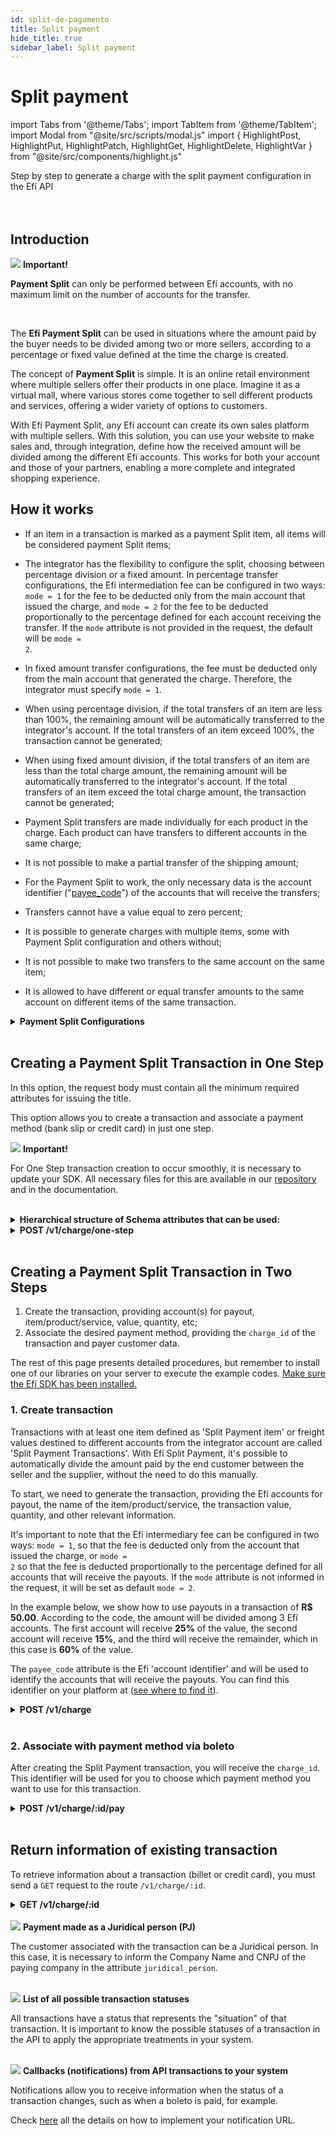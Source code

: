 ```yaml
---
id: split-de-pagamento
title: Split payment
hide_title: true
sidebar_label: Split payment
---
```

<h1 className="titulo">Split payment</h1>
<div className="conteudo">

import Tabs from '@theme/Tabs';
import TabItem from '@theme/TabItem';
import Modal from "@site/src/scripts/modal.js" 
import { HighlightPost, HighlightPut, HighlightPatch, HighlightGet, HighlightDelete, HighlightVar } from "@site/src/components/highlight.js"

<!-- Embedding React components with MDX -->
<!-- fontWeight: 'bold', -->

<div className="subtitulo">
Step by step to generate a charge with the split payment configuration in the Efí API
</div>

<br/>
<br/>

## Introduction

<div className="admonition admonition_caution">
<div>
<img src="/img/exclamation-triangle-orange.svg"/> <b>Important!</b>
</div>

<p><strong>Payment Split</strong> can only be performed between Efí accounts, with no maximum limit on the number of accounts for the transfer.</p>
</div>
<br/>

The **Efí Payment Split** can be used in situations where the amount paid by the buyer needs to be divided among two or more sellers, according to a percentage or fixed value defined at the time the charge is created.

The concept of **Payment Split** is simple. It is an online retail environment where multiple sellers offer their products in one place. Imagine it as a virtual mall, where various stores come together to sell different products and services, offering a wider variety of options to customers.

With Efí Payment Split, any Efí account can create its own sales platform with multiple sellers. With this solution, you can use your website to make sales and, through integration, define how the received amount will be divided among the different Efí accounts. This works for both your account and those of your partners, enabling a more complete and integrated shopping experience.
<br/>


## How it works

- If an item in a transaction is marked as a payment Split item, all items will be considered payment Split items;

- The integrator has the flexibility to configure the split, choosing between percentage division or a fixed amount. In percentage transfer configurations, the Efí intermediation fee can be configured in two ways: <code>mode = 1</code> for the fee to be deducted only from the main account that issued the charge, and <code>mode = 2</code> for the fee to be deducted proportionally to the percentage defined for each account receiving the transfer. If the <code>mode</code> attribute is not provided in the request, the default will be <code>mode = 2</code>.

- In fixed amount transfer configurations, the fee must be deducted only from the main account that generated the charge. Therefore, the integrator must specify <code>mode = 1</code>.

- When using percentage division, if the total transfers of an item are less than 100%, the remaining amount will be automatically transferred to the integrator's account. If the total transfers of an item exceed 100%, the transaction cannot be generated;

- When using fixed amount division, if the total transfers of an item are less than the total charge amount, the remaining amount will be automatically transferred to the integrator's account. If the total transfers of an item exceed the total charge amount, the transaction cannot be generated;

- Payment Split transfers are made individually for each product in the charge. Each product can have transfers to different accounts in the same charge;

- It is not possible to make a partial transfer of the shipping amount;

- For the Payment Split to work, the only necessary data is the account identifier ("<a href="/img/identificador.png" target="_blank">payee_code</a>") of the accounts that will receive the transfers;

- Transfers cannot have a value equal to zero percent;

- It is possible to generate charges with multiple items, some with Payment Split configuration and others without;

- It is not possible to make two transfers to the same account on the same item;

- It is allowed to have different or equal transfer amounts to the same account on different items of the same transaction.


<div className="payment">
<details className="col-100">
  <summary>
<b>Payment Split Configurations</b>
  </summary>
      <div className="post-div"> 
          <div className="left">
            Description of the attributes for configuring Payment Split
          </div>
          <div className="right">
          <Modal filename="/markdown/i18n/charges/marketplace/marketplace.md" />
          </div>
          <br/>
      </div>
<br/>
</details>
</div>

<br/>


## Creating a Payment Split Transaction in One Step

In this option, the request body must contain all the minimum required attributes for issuing the title.

This option allows you to create a transaction and associate a payment method (bank slip or credit card) in just one step.

<div className="admonition admonition_caution">
<div>
<img src="/img/exclamation-triangle-orange.svg"/> <b>Important!</b>
</div>
<p>For One Step transaction creation to occur smoothly, it is necessary to update your SDK. All necessary files for this are available in our <a href="https://github.com/efipay" target="_blank">repository</a> and in the documentation.</p>
</div>
<br/>


<div className="payment">
<details className="col-100">
  <summary>
<b>Hierarchical structure of Schema attributes that can be used:</b>
  </summary>
  <Tabs
    defaultValue="entrada"
    values={[
      { label: 'v1/charge/one-step', value: 'entrada', },
    ]}>
  <TabItem value="entrada">

  ```json
"items"  
      "name"  
      "value"  
      "amount"  
      "marketplace" 
          "mode"
          "repasses" 
              "payee_code"  
              "percentage"  
              "fixed"
  "shippings"  
      "name"  
      "value"  
      "payee_code"  
  "metadata"  
      "custom_id"  
      "notification_url"  
  "payment"  
      "banking_billet"  
          "customer"  
              "name"  
              "cpf"  
              "email"  
              "phone_number"  
              "birth"  
              "address"  
                  "street"  
                  "number"  
                  "neighborhood"  
                  "zipcode"  
                  "city"  
                  "complement"  
                  "state"  
              "juridical_person"  
                  "corporate_name"  
                  "cnpj"  
          "expire_at"  
          "discount"  
              "type"  
                  "percentage",  
                  "currency"  
              "value"  
          "conditional_discount"  
              "type"  
                  "percentage",  
                  "currency"  
              "value"  
              "until_date"  
          "configurations"   
              "days_to_write_off" 
              "fine"
              "interest"  
                  "value"
                  "type"
          "message"
  ```
 </TabItem>
  </Tabs>


</details>
</div>

<!-- Método POST -->
<div className="post">
<details className="col-100">
  <summary>
    <b><HighlightPost>POST</HighlightPost> /v1/charge/one-step</b>
  </summary>
      <div className="post-div"> 
          <div className="left">
          Requires activation of the <code>Billing API</code> in your application
          </div>
          <div className="right">
          <Modal filename="/markdown/i18n/charges/marketplace/marketplace_one_step.md" />
          </div>
      </div>
      <br/> <br/>
      <p><b>Request</b></p>
      <p></p>
  <Tabs
    defaultValue="exemplo1"
    values={[
    { label: 'Payment Split - Percentage (Billet)', value: 'exemplo1', },
    { label: 'Payment Split - Fixed (Billet)', value: 'exemplo2', },
    { label: 'Payment Split (Credit Card)', value: 'exemplo3', },
    ]}>
    
  <TabItem value="exemplo1">

  ```json
{
    "items": [
      {
        "name": "Meu Produto",
        "value": 5990,
        "amount": 1,
        "marketplace": {
          "repasses": [
            {
              "payee_code": "payee_code1",
              "percentage": 2500
            },
            {
              "payee_code": "payee_code2",
              "percentage": 1500
            }
          ]
        }
      }
    ],
    "payment": {
      "banking_billet": {
        "customer": {
          "name": "Gorbadoc Oldbuck",
          "cpf": "94271564656",
          "email": "email_do_cliente@servidor.com.br",
          "phone_number": "5144916523",
          "address": {
            "street": "Avenida Juscelino Kubitschek",
            "number": "909",
            "neighborhood": "Bauxita",
            "zipcode": "35400000",
            "city": "Ouro Preto",
            "complement": "",
            "state": "MG"
          }
        },
        "expire_at": "2023-12-15",
        "configurations": {
          "fine": 200,
          "interest": 33
        },
        "message": "Usando o atributo message, este conteúdo é exibido no campo OBSERVAÇÃO da cobrança emitida via API 
         e também no campo OBSERVAÇÃO DO VENDEDOR nos e-mails de cobrança enviados ao cliente 
         É possível utilizar até 4 linhas de conteúdo, com no máximo 100 caracteres por linha 
         Essa mensagem poderá ser vista nos e-mails relacionados à cobrança, no boleto ou carnê"
      }
    }
  }
  ```
  </TabItem>

  <TabItem value="exemplo2">

  ```json
{
    "items": [
      {
        "name": "Meu Produto",
        "value": 5990,
        "amount": 1,
        "marketplace": {
          "repasses": [
            {
              "payee_code": "payee_code1",
              "fixed": 2500
            },
            {
              "payee_code": "payee_code2",
              "fixed": 1500
            }
          ]
        }
      }
    ],
    "payment": {
      "banking_billet": {
        "customer": {
          "name": "Gorbadoc Oldbuck",
          "cpf": "94271564656",
          "email": "email_do_cliente@servidor.com.br",
          "phone_number": "5144916523",
          "address": {
            "street": "Avenida Juscelino Kubitschek",
            "number": "909",
            "neighborhood": "Bauxita",
            "zipcode": "35400000",
            "city": "Ouro Preto",
            "complement": "",
            "state": "MG"
          }
        },
        "expire_at": "2023-12-15",
        "configurations": {
          "fine": 200,
          "interest": 33
        },
        "message": "Usando o atributo message, este conteúdo é exibido no campo OBSERVAÇÃO da cobrança emitida via API 
         e também no campo OBSERVAÇÃO DO VENDEDOR nos e-mails de cobrança enviados ao cliente 
         É possível utilizar até 4 linhas de conteúdo, com no máximo 100 caracteres por linha 
         Essa mensagem poderá ser vista nos e-mails relacionados à cobrança, no boleto ou carnê"
      }
    }
  }
  ```
  </TabItem>

   <TabItem value="exemplo3">

```json
{
  "items": [
    {
      "name": "Meu Produto",
      "value": 5990,
      "amount": 1,
      "marketplace": {
        "repasses": [
          {
            "payee_code": "payee_code1",
            "percentage": 2500
          },
          {
            "payee_code": "payee_code2",
            "percentage": 1500
          }
        ]
      }
    }
  ],
  "payment": {
    "credit_card": {
      "customer": {
        "name": "Gorbadoc Oldbuck",
        "cpf": "94271564656",
        "email": "email_do_cliente@servidor.com.br",
        "birth": "1990-08-29",
        "phone_number": "5144916523"
      },
      "installments": 1,
      "payment_token": "",
      "billing_address": {
        "street": "Avenida Juscelino Kubitschek",
        "number": "909",
        "neighborhood": "Bauxita",
        "zipcode": "35400000",
        "city": "Ouro Preto",
        "complement": "",
        "state": "MG"
      }
    }
  }
}
  ```
  </TabItem>
  </Tabs>


  <br/>   
        
  <b>Responses</b>

  <br/> 

  The responses below represent consumption Success.
  <Tabs
    defaultValue="saida"
    values={[
      { label: '🟢 200 (Bolix)', value: 'saida', },
      { label: '🟢 200 (Billet)', value: '200', },
    ]}>
  <TabItem value="saida">

  ```json
{
    "code": 200, // HTTP return "200" stating that the request was successful
    "data": {
      "barcode": "00000.00000 00000.000000 00000.000000 0 00000000000000", // digitable line of the boleto
      "pix": {
        "qrcode": "00020101021226990014BR.GOV.BCB.PIX2577qrcodes-pix.gerencianet.com.br/bolix/v2/cobv/0000000000000000000000000000GERENCIANET SA6010OURO PRETO62070503***63047CB1", // BRCode or copy and paste
        "qrcode_image": "data:image/svg+xml;base64,PHN2ZyB4bWxucz0iaHR0cDovL3d3dy53My5vcmcvMjAwMC9zdmciIHZpZXdCb3g9IjAgMCA0NSA0NSIgc2hhcGUtcmVuZGVyaW5nPSJjcmlzcEVkZ2VzIj48cGF0aCBmaWxsPSIjZmZmZmZmIiBkPSJNMCAwaDQ1djQ1SD..." // QR Code image
      },
      "link": "link_https_para_acesso_o_bolix", // responsive link to the generated Bolix
      "billet_link": "link_https_para_acesso_o_bolix", // link to the generated Bolix
      "pdf": {
        "charge": "link_https_do_pdf_da_cobranca" // link to the PDF of the Bolix
      },
      "expire_at": "2023-12-15", // due date of the boleto in the following format: 2022-12-15 (i.e., equivalent to 15/12/2022)
      "charge_id": numero_charge_id, // ID number of the generated transaction
      "status": "waiting", // selected payment method, awaiting payment confirmation ("waiting" equals "aguardando")
      "total": 5990, // value, in cents. For example: 5990 (equals R$ 59.90)
      "payment": "banking_billet" // payment method associated with this transaction ("banking_billet" equals "boleto bancário")
    }
}
  ```
  </TabItem>
  <TabItem value="200">

  ```json
{
    "code": 200, // HTTP return "200" stating that the request was successful
    "data": {
      "barcode": "00000.00000 00000.000000 00000.000000 0 00000000000000", // digitable line of the boleto
      "link": "link_https_para_acesso_o_boleto", // responsive link to the Boleto
      "billet_link": "link_https_para_acesso_o_boleto", // link to the Boleto
      "pdf": {
        "charge": "link_https_do_pdf_da_cobranca" // link to the PDF
      },
      "expire_at": "2023-12-15", // due date of the boleto in the following format: 2022-12-15 (i.e., equivalent to 15/12/2022)
      "charge_id": numero_charge_id, // ID number of the generated transaction
      "status": "waiting", // selected payment method, awaiting payment confirmation ("waiting" equals "aguardando")
      "total": 5990, // value, in cents. For example: 5990 (equals R$ 59.90)
      "payment": "banking_billet" // payment method associated with this transaction ("banking_billet" equals "boleto bancário")
    }
}
  ```
  </TabItem>
  
  </Tabs>

</details>

</div>



<br/>


## Creating a Payment Split Transaction in Two Steps

<ol>
<li>Create the transaction, providing account(s) for payout, item/product/service, value, quantity, etc;</li>
<li>Associate the desired payment method, providing the <code>charge_id</code> of the transaction and payer customer data.</li>
</ol>

The rest of this page presents detailed procedures, but remember to install one of our libraries on your server to execute the example codes. <a href="/en/docs/sdk/introducao" target="_blank">Make sure the Efí SDK has been installed.</a>

### 1. Create transaction

Transactions with at least one item defined as 'Split Payment item' or freight values destined to different accounts from the integrator account are called 'Split Payment Transactions'. With Efí Split Payment, it's possible to automatically divide the amount paid by the end customer between the seller and the supplier, without the need to do this manually.

To start, we need to generate the transaction, providing the Efí accounts for payout, the name of the item/product/service, the transaction value, quantity, and other relevant information.

It's important to note that the Efí intermediary fee can be configured in two ways: <code>mode = 1</code>, so that the fee is deducted only from the account that issued the charge, or <code>mode = 2</code> so that the fee is deducted proportionally to the percentage defined for all accounts that will receive the payouts. If the <code>mode</code> attribute is not informed in the request, it will be set as default <code>mode = 2</code>.

In the example below, we show how to use payouts in a transaction of <strong>R$ 50.00</strong>. According to the code, the amount will be divided among 3 Efí accounts. The first account will receive <strong>25%</strong> of the value, the second account will receive <strong>15%</strong>, and the third will receive the remainder, which in this case is <strong>60%</strong> of the value.

The <code>payee_code</code> attribute is the Efí 'account identifier' and will be used to identify the accounts that will receive the payouts. You can find this identifier on your platform at (<a href="/img/identificador.png" target="_blank">see where to find it</a>).


<!-- Método POST -->
<div className="post">
<details className="col-100">
  <summary>
    <b><HighlightPost>POST</HighlightPost> /v1/charge</b>
  </summary>
      <div className="post-div"> 
          <div className="left">
          Requires activation of the <code>Billing API</code> in your application
          </div>
          <div className="right">
          <Modal filename="/markdown/i18n/charges/marketplace/marketplace_two_steps_1.md" />
          </div>
      </div>
      <br/> <br/>
      <p><b>Request</b></p>
      <p></p>
  <Tabs
    defaultValue="exemplo1"
    values={[
    { label: 'Input data - percentage', value: 'exemplo1', },
    { label: 'Input data - fixed', value: 'exemplo2', },
    ]}>
    
  <TabItem value="exemplo1">

  ```json
{
    "items": [
      {
        "name": "Meu Produto",
        "value": 5990,
        "amount": 1,
        "marketplace": {
          "repasses": [
            {
              "payee_code": "payee_code1",
              "percentage": 2500
            },
            {
              "payee_code": "payee_code2",
              "percentage": 1500
            }
          ]
        }
      }
    ]
}
  ``` 
  </TabItem>

  <TabItem value="exemplo2">

  ```json
{
    "items": [
      {
        "name": "Meu Produto",
        "value": 5990,
        "amount": 1,
        "marketplace": {
          "repasses": [
            {
              "payee_code": "payee_code1",
              "fixed": 2500
            },
            {
              "payee_code": "payee_code2",
              "fixed": 1500
            }
          ]
        }
      }
    ]
}
  ``` 
  </TabItem>
 
  </Tabs>


  <br/>   
        
  <b>Responses</b>

  <br/> 

  The responses below represent consumption Success.
  <Tabs
    defaultValue="saida"
    values={[
      { label: '🟢 200', value: 'saida', }
    ]}>
  <TabItem value="saida">

  ```json
{
    "code": 200, // HTTP return "200" stating that the request was successful
    "data": {
      "charge_id": numero_charge_id, // ID number of the generated transaction
      "status": "new", // charge generated, waiting for payment method to be defined
      "total": 8900, // total amount of the transaction (in cents, where 8900 = R$89.00)
      "custom_id": null, // optional custom identifier
      "created_at": "2021-06-01 14:58:46" // date and time of transaction creation
    }
}
  ```
  </TabItem>
  
  </Tabs>

</details>

</div>
<br/>


### 2. Associate with payment method via boleto

After creating the Split Payment transaction, you will receive the <code>charge_id</code>. This identifier will be used for you to choose which payment method you want to use for this transaction.


<!-- Método POST -->
<div className="post">
<details className="col-100">
  <summary>
    <b><HighlightPost>POST</HighlightPost> /v1/charge/<HighlightVar>:id</HighlightVar>/pay</b>
  </summary>
      <div className="post-div"> 
          <div className="left">
          Requires activation of the <code>Billing API</code> in your application
          </div>
          <div className="right">
          <Modal filename="/markdown/i18n/charges/marketplace/marketplace_two_steps_2.md" />
          </div>
      </div>
      <br/> <br/>
      <p><b>Request</b></p>
      <p></p>
  <Tabs
    defaultValue="exemplo1"
    values={[
    { label: 'Example Billet', value: 'exemplo1', },
    { label: 'Example Credit Card', value: 'exemplo2', },
    ]}>
    
  <TabItem value="exemplo1">

  ```json
{
    "payment": {
      "banking_billet": {
        "customer": {
          "name": "Gorbadoc Oldbuck",
          "cpf": "94271564656",
          "email": "email_do_cliente@servidor.com.br",
          "phone_number": "5144916523",
          "address": {
            "street": "Avenida Juscelino Kubitschek",
            "number": "909",
            "neighborhood": "Bauxita",
            "zipcode": "35400000",
            "city": "Ouro Preto",
            "complement": "",
            "state": "MG"
          }
        },
        "expire_at": "2023-12-30",
        "configurations": {
          "fine": 200,
          "interest": 33
        },
        "message": "Pague pelo código de barras ou pelo QR Code"
      }
    }
}
  ``` 
  </TabItem>

   <TabItem value="exemplo2">

  ```json
{
    "payment": {
      "credit_card": {
        "customer": {
          "name": "Gorbadoc Oldbuck",
          "cpf": "94271564656",
          "email": "email_do_cliente@servidor.com.br",
          "birth": "1990-08-29",
          "phone_number": "5144916523"
        },
        "installments": 1,
        "payment_token": "",
        "billing_address": {
          "street": "Avenida Juscelino Kubitschek",
          "number": "909",
          "neighborhood": "Bauxita",
          "zipcode": "35400000",
          "city": "Ouro Preto",
          "complement": "",
          "state": "MG"
        }
      }
    }
}
  ``` 
  </TabItem>
 
  </Tabs>


  <br/>   
        
  <b>Responses</b>

  <br/> 

  The responses below represent consumption Success.
  <Tabs
    defaultValue="saida"
    values={[
      { label: '🟢 200 (Bolix)', value: 'saida', },
      { label: '🟢 200 (Billet)', value: '200', }
    ]}>
  <TabItem value="saida">

  ```json
{
    "code": 200, // HTTP return "200" stating that the request was successful
    "data": {
      "barcode": "00000.00000 00000.000000 00000.000000 0 00000000000000", // typable line of the boleto
      "pix":{
        "qrcode": "00020101021226990014BR.GOV.BCB.PIX2577qrcodes-pix.gerencianet.com.br/bolix/v2/cobv/0000000000000000000000000000GERENCIANET SA6010OURO PRETO62070503***63047CB1", // BRCode or copy and paste
        "qrcode_image": "data: image/svg+xml;base64,PHN2ZyB4bWxucz0iaHR0cDovL3d3dy53My5vcmc vMjAwMC9zdmciIHZpZXdCb3g9IjAgMCA0NSA0NSIgc2hhcGUtcmVuZGVyaW5nPSJjcmlzcEVkZ2VzIj48cGF0aCBmaWxsPSIjZmZmIiBkPSJNMCAwaDQ1djQ1SD. .." // QR Code imagem
      },
      "link": "link_https_to_access_the_bolix", // responsive Bolix link generated
      "billet_link":"link_https_to_access_the_bolix", // Bolix link generated
      "pdf": {
        "charge":"link_https_do_pdf_da_cobranca" // Bolix PDF link
      },
      "expire_at": "2023-12-30", // expiration date of the boleto in the following format: 2022-12-15 (i.e. equivalent to 15/12/2022)
      "charge_id": numero_charge_id, // ID number of the transaction generated
      "status": "waiting", // payment method selected, waiting for payment confirmation 
      "total": 8900, // amount, in cents. For example: 5990 (equals R$59.90)
      "payment": "banking_billet" // payment method associated with this transaction 
}
  ```
  </TabItem>

  <TabItem value="200">

  ```json
{
    "code": 200, // HTTP return "200" stating that the request was successful
    "data": {
      "barcode": "00000.00000 00000.000000 00000.000000 0 00000000000000", // typable line of the boleto
      "link": "link_https_to_access_the_bolix", // responsive link to the generated Boleto
      "billet_link":"link_https_para_acesso_o_bolix", // link to the generated Boleto
      "pdf": {
        "charge":"link_https_do_pdf_da_cobranca" // PDF link
      },
      "expire_at": "2023-12-30", // expiration date of the boleto in the following format: 2022-12-15 (i.e. equivalent to 15/12/2022)
      "charge_id": numero_charge_id, // ID number of the transaction generated
      "status": "waiting", // payment method selected, waiting for payment confirmation 
      "total": 8900, // amount, in cents. For example: 5990 (equals R$59.90)
      "payment": "banking_billet" // payment method associated with this transaction 
    }
}
  ```
  </TabItem>
  
  </Tabs>

</details>

</div>
<br/>



## Return information of existing transaction

To retrieve information about a transaction (billet or credit card), you must send a <code>GET</code> request to the route <code>/v1/charge/:id</code>.

   
<!-- Método GET -->
<div className="get">
<details className="col-100">
  <summary>
    <b><HighlightGet>GET</HighlightGet> /v1/charge/<HighlightVar>:id</HighlightVar></b>
  </summary>
      <div className="get-div"> 
          <div className="left">
          Requires activation of the <code>Billing API</code> in your application
          </div>
          <div className="right">
            <Modal filename="/markdown/i18n/charges/billet/billet_id.md" />
          </div>
      </div>
      <br/> <br/>
      <p><b>Request</b></p>
      <p></p>
  <Tabs
    defaultValue="exemplo1"
    values={[
    { label: 'Input data', value: 'exemplo1', },
    ]}>
    
  <TabItem value="exemplo1">

  ```json
  Input parameter: enter the "charge_id" of the desired transaction
  ``` 
  </TabItem>
 
  </Tabs>
  <br/>

  <b>Responses</b>

  The responses below represent consumption Success(200).
  <Tabs
    defaultValue="saida"
    values={[
      { label: '🟢 200 (Bolix)', value: 'saida', }
    ]}>
  <TabItem value="saida">

  ```json
{
    "code": 200,
    "data": {
        "charge_id": 661176817,
        "total": 1100,
        "status": "waiting",
        "custom_id": null,
        "created_at": "2024-01-08 11:25:28",
        "notification_url": null,
        "items": [{
            "name": "Product 1",
            "value": 1000,
            "amount": 1,
            "marketplace": {
                "repasses": [{
                        "percentage": 1000,
                        "payee_code": "84569721306548792010354876123456"
                    },
                    {
                        "percentage": 9000,
                        "payee_code": "36987410213546789104587410235689"
                    }
                ]
            }
        }],
        "history": [{
                "message": "Cobrança criada",
                "created_at": "2024-01-08 11:25:28"
            },
            {
                "message": "Pagamento via boleto aguardando confirmação",
                "created_at": "2024-01-08 11:25:29"
            },
            {
                "message": "Cobrança enviada para oldbuck@efipay.com.br",
                "created_at": "2024-01-08 11:25:29"
            }
        ],
        "shippings": [{
            "name": "Default Shipping Cost",
            "value": 100,
            "payee_code": "3804b62b6241d2ae9dd0896297d4ea74"
        }],
        "customer": {
            "name": "Gorbadoc Oldbuck",
            "cpf": "94271564656",
            "birth": "1977-01-15",
            "email": "oldbuck@efipay.com.br",
            "phone_number": "5144916523"
        },
        "payment": {
            "method": "banking_billet",
            "created_at": "2024-01-08 11:25:28",
            "message": null,
            "banking_billet": {
                "barcode": "00000.00000 00000.000000 00000.000000 0 00000000000000",
                "pix": {
                    "qrcode": "00020101021226990014BR.GOV.BCB.PIX2577qrcodes-pix.gerencianet.com.br/bolix/v2/cobv/0000000000000000000000000000GERENCIANET SA6010OURO PRETO62070503***63047CB1",
                    "qrcode_image": "data:image/svg+xml;base64,PHN2ZyB4bWxucz0iaHR0cDovL3d3dy53My5vcmc vMjAwMC9zdmciIHZpZXdCb3g9IjAgMCA0NSA0NSIgc2hhcGUtcmVuZGVyaW5nPSJjcmlzcEVkZ2VzIj48cGF0aCBmaWxsPSIjZmZmZmZmIiBkPSJNMCAwaDQ1djQ1SD..."
                },
                "link": "link_https_para_acesso_o_bolix",
                "billet_link": "link_https_para_acesso_o_bolix",
                "pdf": {
                    "charge": "link_https_do_pdf_da_cobranca"
                },
                "expire_at": "2023-12-15"
            }
        }
    }
}
  ``` 
  </TabItem>
 
  </Tabs>

</details>

</div>

<br/>


<div className="admonition admonition_tip">
<div>
    <img src="/img/info-circle-green.svg"/> <b>Payment made as a Juridical person (PJ)</b>
</div>
<p>The customer associated with the transaction can be a Juridical person. In this case, it is necessary to inform the Company Name and CNPJ of the paying company in the attribute <code>juridical_person</code>.</p>

</div>
<br/>

<div className="admonition admonition admonition_tip">
<div>
    <img src="/img/lightbulb-on-green.svg"/> <b>List of all possible transaction statuses</b>
</div>
<p>All transactions have a status that represents the "situation" of that transaction. It is important to know the possible statuses of a transaction in the API to apply the appropriate treatments in your system.</p>

</div>
<br/>

<div className="admonition admonition_tip">
  <div>
  <img src="/img/lightbulb-on-green.svg"/> <b>Callbacks (notifications) from API transactions to your system</b>
  </div>
<p>Notifications allow you to receive information when the status of a transaction changes, such as when a boleto is paid, for example.</p>
<p>Check <a href="/en/docs/api-cobrancas/notificacoes" target="_blank">here</a> all the details on how to implement your notification URL.</p>
  </div>



</div>
